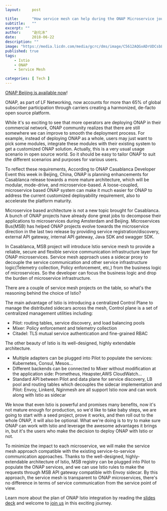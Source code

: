 ```yaml
---
layout:     post

title:      "How service mesh can help during the ONAP Microservice journey"
subtitle:   ""
excerpt: ""
author:     "赵化冰"
date:       2018-06-22
description: ""
image: "https://media.licdn.com/media/gcrc/dms/image/C5612AQGxADrUDCsbLg/article-cover_image-shrink_720_1280/0?e=2128896000&v=beta&t=sI_cpNncTX_zgG6yiGSEs5zIaIllthOzf_8_Blsul6M"
published: true 
tags:
    - Istio 
    - ONAP 
    - Service Mesh 

categories: [ Tech ]
---
```


[ONAP Beijing is available now](https://www.onap.org/announcement/2018/06/12/onap-announces-availability-of-beijing-release-enabling-a-deployment-ready-platform-for-network-automation-and-orchestration)!

ONAP, as part of LF Networking, now accounts for more than 65% of global subscriber participation through carriers creating a harmonized, de-facto open source platform.
<!-- more -->

While it's so exciting to see that more operators are deploying ONAP in their commercial network, ONAP community realizes that there are still somewhere we can improve to smooth the deployment process. For example, instead of deploying ONAP as a whole, users may just want to pick some modules, integrate these modules with their existing system to get a customized ONAP solution. Actually, this is a very usual usage scenario in open source world. So it should be easy to tailor ONAP to suit the different scenarios and purposes for various users.

To reflect these requirements, According to ONAP Casablanca Developer Event this week in Beijing, China, ONAP is planning enhancements for Casablanca release towards a more mature architecture, which will be modular, mode-drive, and microservice-based. A loose-coupled, microservice based ONAP system can make it much easier for ONAP to address the current customized deployability requirement, also to accelerate the platform maturity.

Microservice based architecture is not a new topic brought for Casablanca. A bunch of ONAP projects have already done great jobs to decompose their applications to microservices during Amsterdam and Beijing. Microservices Bus(MSB) has helped ONAP projects evolve towards the microservice direction in the last two release by providing service registration/discovery, external API gateway, internal API gateway, Java SDK and swagger SDK.

In Casablanca, MSB project will introduce Istio service mesh to provide a reliable, secure and flexible service communication infrastructure layer for ONAP microservices. Service mesh approach uses a sidecar proxy to decouple the service communication and other service infrastructure logic(Telemetry collection, Policy enforcement, etc,) from the business logic of microservices. So the developer can focus the business logic and drop the burden of microservice infrastructure.

There are a couple of service mesh projects on the table, so what's the reasoning behind the choice of Istio?

The main advantage of Istio is introducing a centralized Control Plane to manage the distributed sidecars across the mesh, Control plane is a set of centralized management utilities including:

-   Pilot: routing tables, service discovery, and load balancing pools
-   Mixer: Policy enforcement and telemetry collection
-   Citadel: TLS mutual service authentication and fine-grained RBAC

The other beauty of Istio is its well-designed, highly extendable architecture.

-   Multiple adapters can be plugged into Pilot to populate the services: Kubernetes, Consul, Mesos...
-   Different backends can be connected to Mixer without modification at the application side: Prometheus, Heapster,AWS CloudWatch...
-   Standard API between Pilot and data plane for service discovery, LB pool and routing tables which decouples the sidecar implementation and Pilot: Envoy, Linkerd, Nginmesh are all support Istio now and can work along with Istio as sidecar

We know that even Istio is powerful and promises many benefits, now it's not mature enough for production, so we'd like to take baby steps, we are going to start with a seed project, prove it works, and then roll out to the whole ONAP, it will also be optional. What we're doing is to try to make sure ONAP can work with Istio and leverage the awesome advantages it brings in, but it's the users who make the decision to deploy ONAP with Istio or not.

To minimize the impact to each microservice, we will make the service mesh approach compatible with the existing service-to-service communication approaches. Thanks to the well-designed, highly-extendable architecture of Istio, MSB registry can be plugged into Pilot to populate the ONAP services, and we can use Istio rules to make the requests through MSB API gateway compatible with Envoy sidecar. By this approach, the service mesh is transparent to ONAP microservices, there's no difference in terms of service communication from the service point of view.

Learn more about the plan of ONAP Istio integration by reading the [slides deck](https://wiki.onap.org/display/DW/Casablanca+Release+Developers+Forum+Session+Proposals?preview=/25434845/35521830/MSB%20Plan%20to%20Support%20Microservices-Based%20Architecture%20with%20Istio%20Service%20Mesh.pdf) and welcome to [join us](https://wiki.onap.org/display/DW/Microservices+Bus+Project) in this exciting journey.
